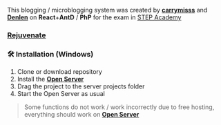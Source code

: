 This blogging / microblogging system was created by **[carrymisss](https://github.com/carrymisss)** and **[Denlen](https://github.com/Denlen)** on **React**+**AntD** / **PhP** for the exam in [STEP Academy](https://itstep.org/en)

### [Rejuvenate](https://leaflet-rejuvenate.000webhostapp.com/)

### 🛠 Installation (Windows)

1. Clone or download repository
1. Install the [**Open Server**](https://ospanel.io/download/)
1. Drag the project to the server projects folder
1. Start the Open Server as usual

> Some functions do not work / work incorrectly due to free hosting, everything should work on [**Open Server**](https://ospanel.io/)
